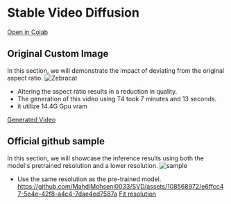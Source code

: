 # Stable Video Diffusion 

[Open in Colab](https://colab.research.google.com/drive/1QkFirU3fZY1TiIuQJa43W4XouLmZpSMn?usp=sharing)

## Original Custom Image 
In this section, we will demonstrate the impact of deviating from the original aspect ratio.
![Zebracat](https://github.com/MahdiMohseni0033/SVD/assets/108568972/0d8b4dba-6182-43fc-8a10-7a73f02c6c93.png)

- Altering the aspect ratio results in a reduction in quality.
- The generation of this video using T4 took 7 minutes and 13 seconds.
- it utilize 14.4G Gpu vram

[Generated Video](https://github.com/MahdiMohseni0033/SVD/assets/108568972/71ff0ac2-c89c-4841-870b-ed0069252d21)

## Official github sample 
In this section, we will showcase the inference results using both the model's pretrained resolution and a lower resolution.
![sample](https://github.com/MahdiMohseni0033/SVD/assets/108568972/63bee2d0-1965-45fb-90f7-b3964fc178cd)

- Use the same resolution as the pre-trained model.
https://github.com/MahdiMohseni0033/SVD/assets/108568972/e6ffcc47-5e4e-42f8-a4c4-7dae4ed7587a
  [Fit resolution](https://github.com/MahdiMohseni0033/SVD/assets/108568972/813d236c-173a-40d7-a53f-f87048be58d0)

